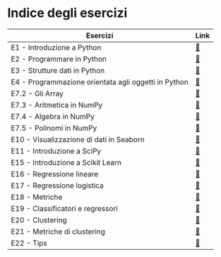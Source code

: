 # Indice degli esercizi

| Esercizi | Link |
| --------- | ---- |
| E1 - Introduzione a Python | [:link:](../01_python/01_intro/exercises.md) |
| E2 - Programmare in Python | [:link:](../01_python/02_syntax/exercises.md) |
| E3 - Strutture dati in Python | [:link:](../01_python/03_data_structures/exercises.md) |
| E4 - Programmazione orientata agli oggetti in Python | [:link:](../01_python/04_classes/exercises.md) |
| E7.2 - Gli Array | [:link:](../02_libs/07_numpy/02_array/exercises.md) |
| E7.3 - Aritmetica in NumPy | [:link:](../02_libs/07_numpy/03_fundamentals/exercises.md) |
| E7.4 - Algebra in NumPy | [:link:](../02_libs/07_numpy/04_algebra/exercises.md) |
| E7.5 - Polinomi in NumPy | [:link:](../02_libs/07_numpy/05_polynomials/exercises.md) |
| E10 - Visualizzazione di dati in Seaborn | [:link:](../02_libs/10_seaborn/exercises.md) |
| E11 - Introduzione a SciPy | [:link:](../02_libs/11_scipy/exercises.md) |
| E15 - Introduzione a Scikit Learn | [:link:](../03_ml_sklearn/15_intro_sklearn/exercises.md) |
| E16 - Regressione lineare | [:link:](../03_ml_sklearn/16_lin_reg/exercises.md) |
| E17 - Regressione logistica | [:link:](../03_ml_sklearn/17_logistic/exercises.md) |
| E18 - Metriche | [:link:](../03_ml_sklearn/18_metrics/exercises.md) |
| E19 - Classificatori e regressori | [:link:](../03_ml_sklearn/19_classifiers_regressors/exercises.md) |
| E20 - Clustering | [:link:](../03_ml_sklearn/20_clustering/exercises.md) |
| E21 - Metriche di clustering | [:link:](../03_ml_sklearn/21_cls_metrics/exercises.md) |
| E22 - Tips | [:link:](../03_ml_sklearn/22_sklearn_tricks/exercises.md) |